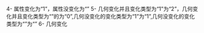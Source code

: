 4- 属性变化为“1”，属性没变化为“”
5- 几何变化并且变化类型为“1”为“2”，几何变化并且变化类型为“”的为“0”,几何没变化的变化类型为“1”为“1”,几何没变化的变化类型为“”为“”
6- 几何变化